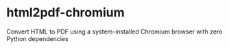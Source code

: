 # html2pdf-chromium
Convert HTML to PDF using a system-installed Chromium browser with zero Python dependencies
